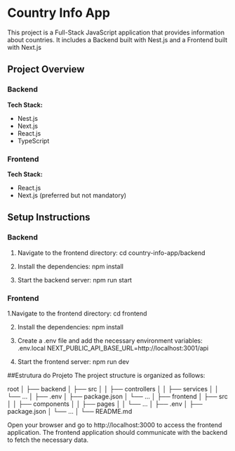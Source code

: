# Country Info App

This project is a Full-Stack JavaScript application that provides information about countries. It includes a Backend built with Nest.js and a Frontend  built with Next.js

## Project Overview

### Backend
**Tech Stack:**
- Nest.js
- Next.js
- React.js
- TypeScript

### Frontend
**Tech Stack:**
- React.js
- Next.js (preferred but not mandatory)

## Setup Instructions

### Backend
1. Navigate to the frontend directory:
  cd country-info-app/backend
   
2. Install the dependencies:
  npm install

5. Start the backend server:
  npm run start
  
### Frontend
1.Navigate to the frontend directory:
  cd frontend

2. Install the dependencies:
npm install

4. Create a .env file and add the necessary environment variables:
.env.local
  NEXT_PUBLIC_API_BASE_URL=http://localhost:3001/api

5. Start the frontend server:
  npm run dev

##Estrutura do Projeto
The project structure is organized as follows:

root
│
├── backend
│   ├── src
│   │   ├── controllers
│   │   ├── services
│   │   └── ...
│   ├── .env
│   ├── package.json
│   └── ...
│
├── frontend
│   ├── src
│   │   ├── components
│   │   ├── pages
│   │   └── ...
│   ├── .env
│   ├── package.json
│   └── ...
│
└── README.md


Open your browser and go to http://localhost:3000 to access the frontend application. 
The frontend application should communicate with the backend to fetch the necessary data.
